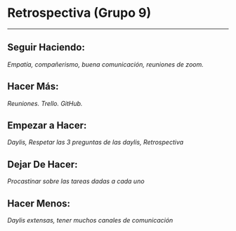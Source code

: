 # Retrospectiva (Grupo 9)

---

## Seguir Haciendo:
*Empatía, compañerismo, buena comunicación, reuniones de zoom.*

## Hacer Más:
*Reuniones. Trello. GitHub.*

## Empezar a Hacer:
*Daylis, Respetar las 3 preguntas de las daylis, Retrospectiva*

## Dejar De Hacer:
*Procastinar sobre las tareas dadas a cada uno*

## Hacer Menos:
*Daylis extensas, tener muchos canales de comunicación*
